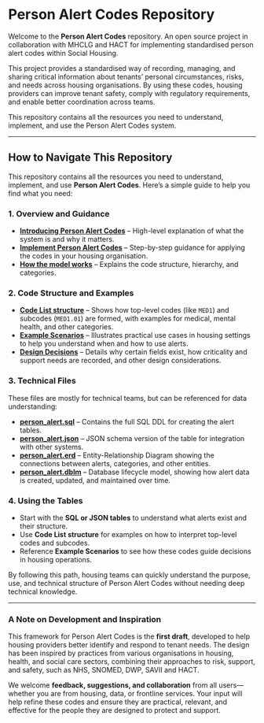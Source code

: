 # Person Alert Codes Repository

Welcome to the **Person Alert Codes** repository. An open source project in collaboration with MHCLG and HACT  for implementing standardised person alert codes within Social Housing. 

This project provides a standardised way of recording, managing, and sharing critical information about tenants’ personal circumstances, risks, and needs across housing organisations. By using these codes, housing providers can improve tenant safety, comply with regulatory requirements, and enable better coordination across teams.

This repository contains all the resources you need to understand, implement, and use the Person Alert Codes system.

---

## How to Navigate This Repository

This repository contains all the resources you need to understand, implement, and use **Person Alert Codes**. Here’s a simple guide to help you find what you need:

### 1. Overview and Guidance
- **[Introducing Person Alert Codes](./Introducing%20Person%20Alert%20Codes.md)** – High-level explanation of what the system is and why it matters.  
- **[Implement Person Alert Codes](./Implement%20Person%20Alert%20Codes.md)** – Step-by-step guidance for applying the codes in your housing organisation.  
- **[How the model works](./How%20the%20model%20works.md)** – Explains the code structure, hierarchy, and categories.

### 2. Code Structure and Examples
- **[Code List structure](./Code%20List%20structure.md)** – Shows how top-level codes (like `MED1`) and subcodes (`MED1.01`) are formed, with examples for medical, mental health, and other categories.  
- **[Example Scenarios](./Example%20Scenarios.md)** – Illustrates practical use cases in housing settings to help you understand when and how to use alerts.  
- **[Design Decisions](./Design%20Decisions.md)** – Details why certain fields exist, how criticality and support needs are recorded, and other design considerations.

### 3. Technical Files
These files are mostly for technical teams, but can be referenced for data understanding:
- **[person_alert.sql](./person_alert.sql)** – Contains the full SQL DDL for creating the alert tables.
- **[person_alert.json](./person_alert.json)** – JSON schema version of the table for integration with other systems.  
- **[person_alert.erd](./person_alert.erd)** – Entity-Relationship Diagram showing the connections between alerts, categories, and other entities.  
- **[person_alert.dblm](./person_alert.dblm)** – Database lifecycle model, showing how alert data is created, updated, and maintained over time.

### 4. Using the Tables
- Start with the **SQL or JSON tables** to understand what alerts exist and their structure.  
- Use **Code List structure** for examples on how to interpret top-level codes and subcodes.  
- Reference **Example Scenarios** to see how these codes guide decisions in housing operations.  

By following this path, housing teams can quickly understand the purpose, use, and technical structure of Person Alert Codes without needing deep technical knowledge.

---

### A Note on Development and Inspiration

This framework for Person Alert Codes is the **first draft**, developed to help housing providers better identify and respond to tenant needs. The design has been inspired by practices from various organisations in housing, health, and social care sectors, combining their approaches to risk, support, and safety, such as NHS, SNOMED, DWP, SAVII and HACT.  

We welcome **feedback, suggestions, and collaboration** from all users—whether you are from housing, data, or frontline services. Your input will help refine these codes and ensure they are practical, relevant, and effective for the people they are designed to protect and support.

